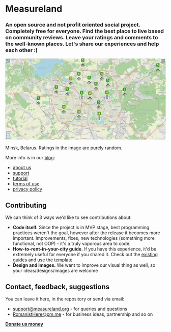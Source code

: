# Measureland

### An open source and not profit oriented social project. Completely free for everyone. Find the best place to live based on community reviews. Leave your ratings and comments to the well-known places. Let's share our experiences and help each other :)

![Measureland example](images/example1.jpg)

Minsk, Belarus. Ratings in the image are purely random.

More info is in our [blog](https://measureland.org/blog):
- [about us](https://measureland.org/blog/about-us)
- [support](https://measureland.org/blog/support)
- [tutorial](https://measureland.org/blog/tutorial)
- [terms of use](https://measureland.org/blog/terms-of-use)
- [privacy policy](https://measureland.org/blog/privacy-policy)

## Contributing

We can think of 3 ways we'd like to see contributions about:
- **Code itself.** Since the project is in MVP stage, best programming practices weren't the goal, however after the release it becomes more important. Improvements, fixes, new technologies (something more functional, not OOP) - it's a truly vaporous area to code.
- **How-to-rent-in-your-city guide.** If you have this experience, it'd be extremely useful for everyone if you shared it. Check out the [existing guides](https://measureland.org/blog) and use the [template](blog/minsk-belarus)
- **Design and images.** We want to improve our visual thing as well, so your ideas/designs/images are welcome

## Contact, feedback, suggestions

You can leave it here, in the repository or send via email:
- support@measureland.org - for queries and questions
- RomanistHere@pm.me - for business ideas, partnership and so on

**[Donate us money](https://www.donationalerts.com/r/romanisthere)**
